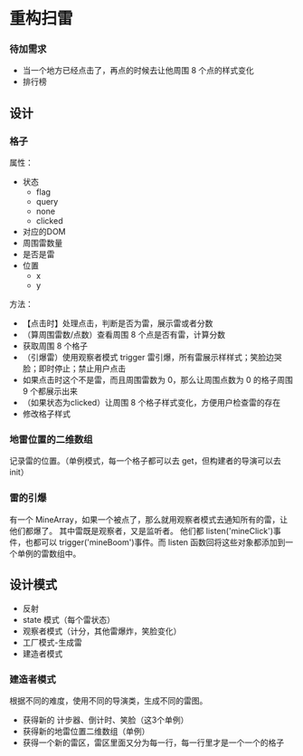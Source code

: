 # 重构扫雷

### 待加需求

- 当一个地方已经点击了，再点的时候去让他周围 8 个点的样式变化
- 排行榜

## 设计

### 格子

属性：

- 状态
  - flag
  - query
  - none
  - clicked
- 对应的DOM
- 周围雷数量
- 是否是雷
- 位置
  - x
  - y

方法：

- 【点击时】处理点击，判断是否为雷，展示雷或者分数
- （算周围雷数/点数）查看周围 8 个点是否有雷，计算分数
- 获取周围 8 个格子
- （引爆雷）使用观察者模式 trigger 雷引爆，所有雷展示样样式；笑脸边哭脸；即时停止；禁止用户点击
- 如果点击时这个不是雷，而且周围雷数为 0，那么让周围点数为 0 的格子周围 9 个都展示出来
- （如果状态为clicked）让周围 8 个格子样式变化，方便用户检查雷的存在
-  修改格子样式

### 地雷位置的二维数组

记录雷的位置。（单例模式，每一个格子都可以去 get，但构建者的导演可以去 init）

### 雷的引爆

有一个 MineArray，如果一个被点了，那么就用观察者模式去通知所有的雷，让他们都爆了。 其中雷既是观察者，又是监听者。 他们都 listen('mineClick')事件，也都可以 trigger('mineBoom')事件。而 listen 函数回将这些对象都添加到一个单例的雷数组中。

## 设计模式

- 反射
- state 模式（每个雷状态）
- 观察者模式（计分，其他雷爆炸，笑脸变化）
- 工厂模式-生成雷
- 建造者模式

### 建造者模式

根据不同的难度，使用不同的导演类，生成不同的雷图。
 - 获得新的 计步器、倒计时、笑脸（这3个单例）
 - 获得新的地雷位置二维数组（单例）
 - 获得一个新的雷区，雷区里面又分为每一行，每一行里才是一个一个的格子